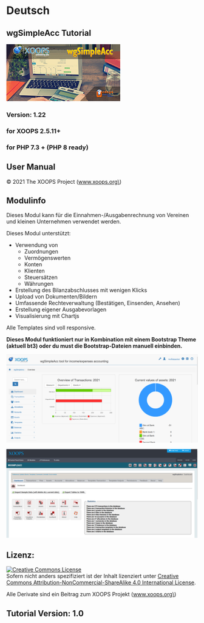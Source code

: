 # Deutsch

## wgSimpleAcc Tutorial

![wgSimpleAcc](../.gitbook/assets/de_wgsimpleacc.jpg)

### Version: 1.22

### for XOOPS 2.5.11+

### for PHP 7.3 + (PHP 8 ready)

## User Manual

© 2021 The XOOPS Project \(www.xoops.org\)

## Modulinfo

Dieses Modul kann für die Einnahmen-/Ausgabenrechnung von Vereinen und kleinen Unternehmen verwendet werden.

Dieses Modul unterstützt:

* Verwendung von
  * Zuordnungen
  * Vermögenswerten
  * Konten
  * Klienten
  * Steuersätzen
  * Währungen
* Erstellung des Bilanzabschlusses mit wenigen Klicks
* Upload von Dokumenten/Bildern
* Umfassende Rechteverwaltung (Bestätigen, Einsenden, Ansehen)
* Erstellung eigener Ausgabevorlagen
* Visualisierung mit Chartjs

Alle Templates sind voll responsive.

**Dieses Modul funktioniert nur in Kombination mit einem Bootstrap Theme (aktuell bt3) oder du must die Bootstrap-Dateien manuell einbinden.**

![Dashboard Benutzerseite](../.gitbook/assets/de_dashboard.png)

![Dashboard Adminseite](../.gitbook/assets/de_admin_dashboard.png)

## Lizenz:

[![Creative Commons License](https://i.creativecommons.org/l/by-nc-sa/4.0/88x31.png)](http://creativecommons.org/licenses/by-nc-sa/4.0/)  
Sofern nicht anders spezifiziert ist der Inhalt lizenziert unter [Creative Commons Attribution-NonCommercial-ShareAlike 4.0 International License](http://creativecommons.org/licenses/by-nc-sa/4.0/).

Alle Derivate sind ein Beitrag zum XOOPS Projekt \(www.xoops.org\)

## Tutorial Version: 1.0

